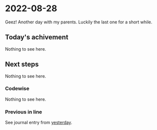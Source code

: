 # 2022-08-28

Geez! Another day with my parents. Luckily the last one for a short while.

## Today's achivement

Nothing to see here.

## Next steps

Nothing to see here.

### Codewise

Nothing to see here.

### Previous in line

See journal entry from [yesterday][yesterday].

[yesterday]: ./2022-08-27.md
